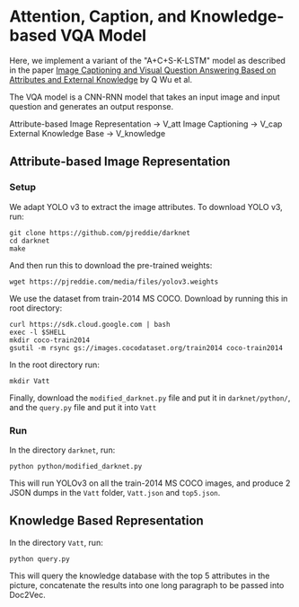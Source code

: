# Attention, Caption, and Knowledge-based VQA Model

Here, we implement a variant of the "A+C+S-K-LSTM" model as described in the paper [Image Captioning and Visual Question Answering Based on Attributes and External Knowledge](https://arxiv.org/pdf/1603.02814.pdf) by Q Wu et al.

The VQA model is a CNN-RNN model that takes an input image and input question and generates an output response.

Attribute-based Image Representation -> V_att
Image Captioning -> V_cap
External Knowledge Base -> V_knowledge

## Attribute-based Image Representation

### Setup

We adapt YOLO v3 to extract the image attributes. To download YOLO v3, run:
```
git clone https://github.com/pjreddie/darknet
cd darknet
make
```
And then run this to download the pre-trained weights:
```
wget https://pjreddie.com/media/files/yolov3.weights
```

We use the dataset from train-2014 MS COCO. Download by running this in root directory:
```
curl https://sdk.cloud.google.com | bash
exec -l $SHELL
mkdir coco-train2014
gsutil -m rsync gs://images.cocodataset.org/train2014 coco-train2014
```

In the root directory run:
```
mkdir Vatt
```
Finally, download the `modified_darknet.py` file and put it in `darknet/python/`, and the `query.py` file and put it into `Vatt`

### Run

In the directory `darknet`, run:
```
python python/modified_darknet.py
```

This will run YOLOv3 on all the train-2014 MS COCO images, and produce 2 JSON dumps in the `Vatt` folder, `Vatt.json` and `top5.json`.

## Knowledge Based Representation

In the directory `Vatt`, run:
```
python query.py
```

This will query the knowledge database with the top 5 attributes in the picture, concatenate the results into one long paragraph to be passed into Doc2Vec.




